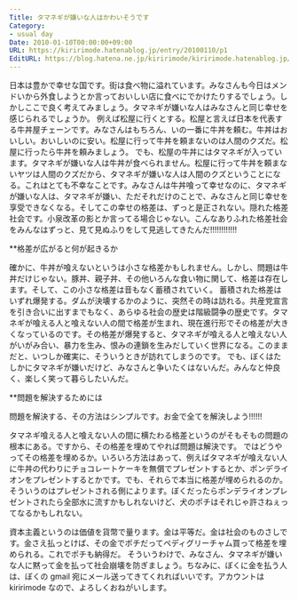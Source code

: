 ```yaml
---
Title: タマネギが嫌いな人はかわいそうです
Category:
- usual day
Date: 2010-01-10T00:00:00+09:00
URL: https://kiririmode.hatenablog.jp/entry/20100110/p1
EditURL: https://blog.hatena.ne.jp/kiririmode/kiririmode.hatenablog.jp/atom/entry/8454420450078212255
---
```



日本は豊かで幸せな国です。街は食べ物に溢れています。みなさんも今日はメンドいから外食しようとか言っておいしい店に食べにでかけたりするでしょう。しかしここで良く考えてみましょう。タマネギが嫌いな人はみなさんと同じ幸せを感じられるでしょうか。
例えば松屋に行くとする。松屋と言えば日本を代表する牛丼屋チェーンです。みなさんはもちろん、いの一番に牛丼を頼む。牛丼はおいしい。おいしいのに安い。松屋に行って牛丼を頼まないのは人間のクズだ。松屋に行ったら牛丼を頼みましょう。
でも、松屋の牛丼にはタマネギが入っています。タマネギが嫌いな人は牛丼が食べられません。松屋に行って牛丼を頼まないヤツは人間のクズだから、タマネギが嫌いな人は人間のクズということになる。これはとても不幸なことです。みなさんは牛丼喰って幸せなのに、タマネギが嫌いな人は、タマネギが嫌い、ただそれだけのことで、みなさんと同じ幸せを享受できなくなる。そしてこの幸せの格差は、ずっと是正されない。隠れた格差社会です。小泉改革の影とか言ってる場合じゃない。こんなありふれた格差社会をみんなはずっと、見て見ぬふりをして見逃してきたんだ!!!!!!!!!!!!

**格差が広がると何が起きるか

確かに、牛丼が喰えないというは小さな格差かもしれません。しかし、問題は牛丼だけじゃない。豚丼、親子丼、その他いろんな食い物に関して、格差は存在します。そして、この小さな格差は音もなく蓄積されていく。
蓄積された格差はいずれ爆発する。ダムが決壊するかのように、突然その時は訪れる。共産党宣言を引き合いに出すまでもなく、あらゆる社会の歴史は階級闘争の歴史です。タマネギが喰える人と喰えない人の間で格差が生まれ、現在進行形でその格差が大きくなっているのです。その格差が爆発すると、タマネギが喰える人と喰えない人がいがみ合い、暴力を生み、恨みの連鎖を生みだしていく世界になる。このままだと、いつしか確実に、そういうときが訪れてしまうのです。
でも、ぼくはたしかにタマネギが嫌いだけど、みなさんと争いたくはないんだ。みんなと仲良く、楽しく笑って暮らしたいんだ。

**問題を解決するためには

問題を解決する、その方法はシンプルです。お金で全てを解決しよう!!!!!!


タマネギ喰える人と喰えない人の間に横たわる格差というのがそもそもの問題の根本にある。ですから、その格差を埋めてやれば問題は解決です。
ではどうやってその格差を埋めるか。いろいろ方法はあって、例えばタマネギが喰えない人に牛丼の代わりにチョコレートケーキを無償でプレゼントするとか、ポンデライオンをプレゼントするとかです。でも、それらで本当に格差が埋められるのか。そういうのはプレゼントされる側によります。ぼくだったらポンデライオンプレゼントされたら全部水に流すかもしれないけど、犬のポチはそれじゃ許さねぇってなるかもしれない。

資本主義というのは価値を貨幣で量ります。金は平等だ。金は社会のものさしです。金さえ払っとけば、その金でポチだってペディグリーチャム買って格差を埋められる。これでポチも納得だ。
そういうわけで、みなさん、タマネギが嫌いな人に黙って金を払って社会崩壊を防ぎましょう。ちなみに、ぼくに金を払う人は、ぼくの gmail 宛にメール送ってきてくれればいいです。アカウントは kiririmode なので、よろしくおねがいします。
